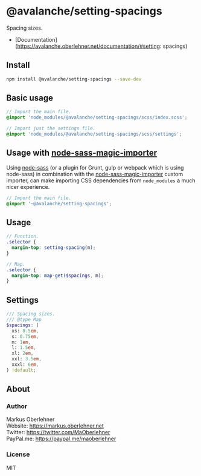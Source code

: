 # @avalanche/setting-spacings
Spacing sizes.

- [Documentation](https://avalanche.oberlehner.net/documentation/#setting: spacings)

## Install
```bash
npm install @avalanche/setting-spacings --save-dev
```

## Basic usage
```scss
// Import the main file.
@import 'node_modules/@avalanche/setting-spacings/scss/index.scss';

// Import just the settings file.
@import 'node_modules/@avalanche/setting-spacings/scss/settings';
```

## Usage with [node-sass-magic-importer](https://github.com/maoberlehner/node-sass-magic-importer)
Using [node-sass](https://github.com/sass/node-sass) (or a plugin for Grunt, gulp or webpack which is using node-sass) in combination with the [node-sass-magic-importer](https://github.com/maoberlehner/node-sass-magic-importer) custom importer, can make importing CSS dependencies from `node_modules` a much nicer experience.

```scss
// Import the main file.
@import '~@avalanche/setting-spacings';
```

## Usage
```scss
// Function.
.selector {
  margin-top: setting-spacing(m);
}

// Map.
.selector {
  margin-top: map-get($spacings, m);
}
```

## Settings
```scss
/// Spacing sizes.
/// @type Map
$spacings: (
  xs: 0.5em,
  s: 0.75em,
  m: 1em,
  l: 1.5em,
  xl: 2em,
  xxl: 3.5em,
  xxxl: 6em,
) !default;
```

## About
### Author
Markus Oberlehner  
Website: https://markus.oberlehner.net  
Twitter: https://twitter.com/MaOberlehner  
PayPal.me: https://paypal.me/maoberlehner

### License
MIT
